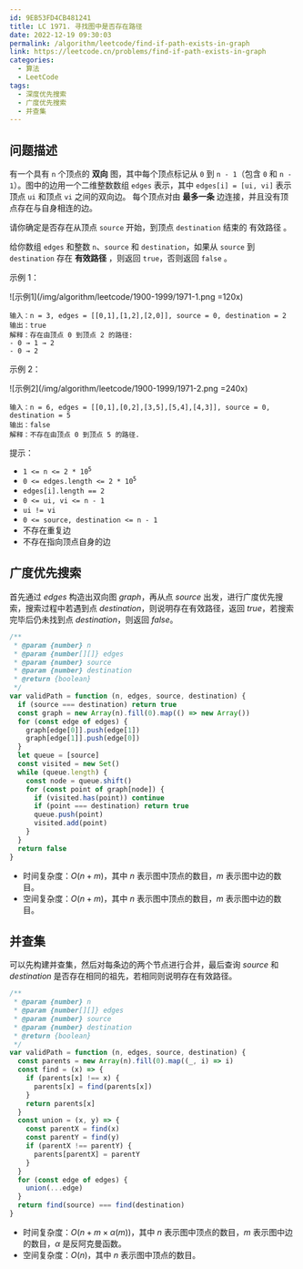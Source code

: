 ```yaml
---
id: 9EB53FD4CB481241
title: LC 1971. 寻找图中是否存在路径
date: 2022-12-19 09:30:03
permalink: /algorithm/leetcode/find-if-path-exists-in-graph
link: https://leetcode.cn/problems/find-if-path-exists-in-graph
categories:
  - 算法
  - LeetCode
tags:
  - 深度优先搜索
  - 广度优先搜索
  - 并查集
---
```


<Level :type='1'/>

## 问题描述

有一个具有 `n` 个顶点的 **双向** 图，其中每个顶点标记从 `0` 到 `n - 1`（包含 `0` 和 `n - 1`）。图中的边用一个二维整数数组 `edges` 表示，其中 `edges[i] = [ui, vi]` 表示顶点 `ui` 和顶点 `vi` 之间的双向边。 每个顶点对由 **最多一条** 边连接，并且没有顶点存在与自身相连的边。

请你确定是否存在从顶点 `source` 开始，到顶点 `destination` 结束的 有效路径 。

给你数组 `edges` 和整数 `n`、`source` 和 `destination`，如果从 `source` 到 `destination` 存在 **有效路径** ，则返回 `true`，否则返回 `false` 。

示例 1：

![示例1](/img/algorithm/leetcode/1900-1999/1971-1.png =120x)

```text
输入：n = 3, edges = [[0,1],[1,2],[2,0]], source = 0, destination = 2
输出：true
解释：存在由顶点 0 到顶点 2 的路径:
- 0 → 1 → 2
- 0 → 2
```

示例 2：

![示例2](/img/algorithm/leetcode/1900-1999/1971-2.png =240x)

```text
输入：n = 6, edges = [[0,1],[0,2],[3,5],[5,4],[4,3]], source = 0, destination = 5
输出：false
解释：不存在由顶点 0 到顶点 5 的路径.
```

提示：

- <code>1 <= n <= 2 \* 10<sup>5</sup></code>
- <code>0 <= edges.length <= 2 \* 10<sup>5</sup></code>
- `edges[i].length == 2`
- `0 <= ui, vi <= n - 1`
- `ui != vi`
- `0 <= source, destination <= n - 1`
- 不存在重复边
- 不存在指向顶点自身的边

## 广度优先搜索

首先通过 $edges$ 构造出双向图 $graph$，再从点 $source$ 出发，进行广度优先搜索，搜索过程中若遇到点 $destination$，则说明存在有效路径，返回 $true$，若搜索完毕后仍未找到点 $destination$，则返回 $false$。

```javascript
/**
 * @param {number} n
 * @param {number[][]} edges
 * @param {number} source
 * @param {number} destination
 * @return {boolean}
 */
var validPath = function (n, edges, source, destination) {
  if (source === destination) return true
  const graph = new Array(n).fill(0).map(() => new Array())
  for (const edge of edges) {
    graph[edge[0]].push(edge[1])
    graph[edge[1]].push(edge[0])
  }
  let queue = [source]
  const visited = new Set()
  while (queue.length) {
    const node = queue.shift()
    for (const point of graph[node]) {
      if (visited.has(point)) continue
      if (point === destination) return true
      queue.push(point)
      visited.add(point)
    }
  }
  return false
}
```

- 时间复杂度：$O(n + m)$，其中 $n$ 表示图中顶点的数目，$m$ 表示图中边的数目。
- 空间复杂度：$O(n + m)$，其中 $n$ 表示图中顶点的数目，$m$ 表示图中边的数目。

## 并查集

可以先构建并查集，然后对每条边的两个节点进行合并，最后查询 $source$ 和 $destination$ 是否存在相同的祖先，若相同则说明存在有效路径。

```javascript
/**
 * @param {number} n
 * @param {number[][]} edges
 * @param {number} source
 * @param {number} destination
 * @return {boolean}
 */
var validPath = function (n, edges, source, destination) {
  const parents = new Array(n).fill(0).map((_, i) => i)
  const find = (x) => {
    if (parents[x] !== x) {
      parents[x] = find(parents[x])
    }
    return parents[x]
  }
  const union = (x, y) => {
    const parentX = find(x)
    const parentY = find(y)
    if (parentX !== parentY) {
      parents[parentX] = parentY
    }
  }
  for (const edge of edges) {
    union(...edge)
  }
  return find(source) === find(destination)
}
```

- 时间复杂度：$O(n + m \times \alpha(m))$，其中 $n$ 表示图中顶点的数目，$m$ 表示图中边的数目，$\alpha$ 是反阿克曼函数。
- 空间复杂度：$O(n)$，其中 $n$ 表示图中顶点的数目。
